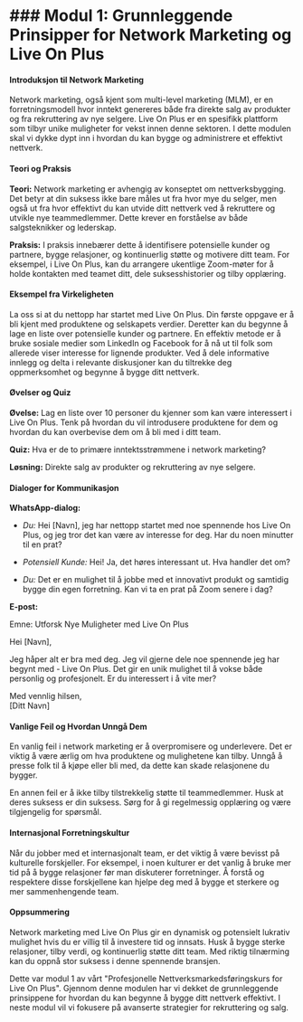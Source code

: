 # ### Modul 1: Grunnleggende Prinsipper for Network Marketing og Live On Plus

#### Introduksjon til Network Marketing

Network marketing, også kjent som multi-level marketing (MLM), er en forretningsmodell hvor inntekt genereres både fra direkte salg av produkter og fra rekruttering av nye selgere. Live On Plus er en spesifikk plattform som tilbyr unike muligheter for vekst innen denne sektoren. I dette modulen skal vi dykke dypt inn i hvordan du kan bygge og administrere et effektivt nettverk.

#### Teori og Praksis

**Teori:** Network marketing er avhengig av konseptet om nettverksbygging. Det betyr at din suksess ikke bare måles ut fra hvor mye du selger, men også ut fra hvor effektivt du kan utvide ditt nettverk ved å rekruttere og utvikle nye teammedlemmer. Dette krever en forståelse av både salgsteknikker og lederskap.

**Praksis:** I praksis innebærer dette å identifisere potensielle kunder og partnere, bygge relasjoner, og kontinuerlig støtte og motivere ditt team. For eksempel, i Live On Plus, kan du arrangere ukentlige Zoom-møter for å holde kontakten med teamet ditt, dele suksesshistorier og tilby opplæring.

#### Eksempel fra Virkeligheten

La oss si at du nettopp har startet med Live On Plus. Din første oppgave er å bli kjent med produktene og selskapets verdier. Deretter kan du begynne å lage en liste over potensielle kunder og partnere. En effektiv metode er å bruke sosiale medier som LinkedIn og Facebook for å nå ut til folk som allerede viser interesse for lignende produkter. Ved å dele informative innlegg og delta i relevante diskusjoner kan du tiltrekke deg oppmerksomhet og begynne å bygge ditt nettverk.

#### Øvelser og Quiz

**Øvelse:** Lag en liste over 10 personer du kjenner som kan være interessert i Live On Plus. Tenk på hvordan du vil introdusere produktene for dem og hvordan du kan overbevise dem om å bli med i ditt team.

**Quiz:** Hva er de to primære inntektsstrømmene i network marketing?

**Løsning:** Direkte salg av produkter og rekruttering av nye selgere.

#### Dialoger for Kommunikasjon

**WhatsApp-dialog:**

- *Du:* Hei [Navn], jeg har nettopp startet med noe spennende hos Live On Plus, og jeg tror det kan være av interesse for deg. Har du noen minutter til en prat?
  
- *Potensiell Kunde:* Hei! Ja, det høres interessant ut. Hva handler det om?

- *Du:* Det er en mulighet til å jobbe med et innovativt produkt og samtidig bygge din egen forretning. Kan vi ta en prat på Zoom senere i dag?

**E-post:**

Emne: Utforsk Nye Muligheter med Live On Plus

Hei [Navn],

Jeg håper alt er bra med deg. Jeg vil gjerne dele noe spennende jeg har begynt med - Live On Plus. Det gir en unik mulighet til å vokse både personlig og profesjonelt. Er du interessert i å vite mer?

Med vennlig hilsen,  
[Ditt Navn]

#### Vanlige Feil og Hvordan Unngå Dem

En vanlig feil i network marketing er å overpromisere og underlevere. Det er viktig å være ærlig om hva produktene og mulighetene kan tilby. Unngå å presse folk til å kjøpe eller bli med, da dette kan skade relasjonene du bygger.

En annen feil er å ikke tilby tilstrekkelig støtte til teammedlemmer. Husk at deres suksess er din suksess. Sørg for å gi regelmessig opplæring og være tilgjengelig for spørsmål.

#### Internasjonal Forretningskultur

Når du jobber med et internasjonalt team, er det viktig å være bevisst på kulturelle forskjeller. For eksempel, i noen kulturer er det vanlig å bruke mer tid på å bygge relasjoner før man diskuterer forretninger. Å forstå og respektere disse forskjellene kan hjelpe deg med å bygge et sterkere og mer sammenhengende team.

#### Oppsummering

Network marketing med Live On Plus gir en dynamisk og potensielt lukrativ mulighet hvis du er villig til å investere tid og innsats. Husk å bygge sterke relasjoner, tilby verdi, og kontinuerlig støtte ditt team. Med riktig tilnærming kan du oppnå stor suksess i denne spennende bransjen.

Dette var modul 1 av vårt "Profesjonelle Nettverksmarkedsføringskurs for Live On Plus". Gjennom denne modulen har vi dekket de grunnleggende prinsippene for hvordan du kan begynne å bygge ditt nettverk effektivt. I neste modul vil vi fokusere på avanserte strategier for rekruttering og salg.